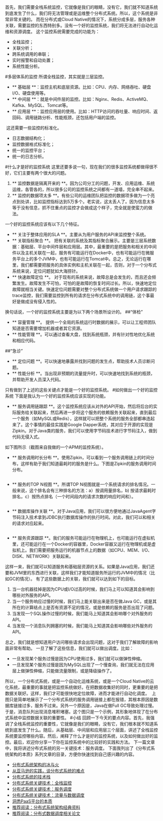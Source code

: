 首先，我们需要全栈系统监控，它就像是我们的眼睛，没有它，我们就不知道系统到底发生了什么，我们将无法管理或是运维整个分布式系统。所以，这个系统是非常非常关键的。
而在分布式或Cloud Native的情况下，系统分成多层，服务各种关联，需要监控的东西特别多。没有一个好的监控系统，我们将无法进行自动化运维和资源调度。
这个监控系统需要完成的功能为：

* 全栈监控；
* 关联分析；
* 跨系统调用的串联；
* 实时报警和自动处置；
* 系统性能分析。

#多层体系的监控
所谓全栈监控，其实就是三层监控。

* ** 基础层 **：监控主机和底层资源。比如：CPU、内存、网络吞吐、硬盘I/O、硬盘使用等。
* ** 中间层 **：就是中间件层的监控。比如：Nginx、Redis、ActiveMQ、Kafka、MySQL、Tomcat等。
* ** 应用层 **：监控应用层的使用。比如：HTTP访问的吞吐量、响应时间、返回码、调用链路分析、性能瓶颈，还包括用户端的监控。

<img src="https://static001.geekbang.org/resource/image/cf/66/cf6fe8ee30a3ac3b693d1188b46e4e66.png" alt="" />
这还需要一些监控的标准化。

* 日志数据结构化；
* 监控数据格式标准化；
* 统一的监控平台；
* 统一的日志分析。

#什么才是好的监控系统
这里还要多说一句，现在我们的很多监控系统都做得很不好，它们主要有两个很大的问题。
<!-- [[[read_end]]] -->

1. ** 监控数据是隔离开来的 **。因为公司分工的问题，开发、应用运维、系统运维，各管各的，所以很多公司的监控系统之间都有一道墙，完全串不起来。
2. ** 监控的数据项太多 **。有些公司的运维团队把监控的数据项多做为一个亮点到处讲，比如监控指标达到5万多个。老实说，这太丢人了。因为信息太多等于没有信息，抓不住重点的监控才会做成这个样子，完全就是使蛮力的做法。

一个好的监控系统应该有以下几个特征。

* ** 关注于整体应用的SLA **。主要从为用户服务的API来监控整个系统。
* ** 关联指标聚合 **。 把有关联的系统及其指标聚合展示。主要是三层系统数据：基础层、平台中间件层和应用层。其中，最重要的是把服务和相关的中间件以及主机关联在一起，服务有可能运行在Docker中，也有可能运行在微服务平台上的多个JVM中，也有可能运行在Tomcat中。总之，无论运行在哪里，我们都需要把服务的具体实例和主机关联在一起，否则，对于一个分布式系统来说，定位问题犹如大海捞针。
* ** 快速故障定位 **。 对于现有的系统来说，故障总是会发生的，而且还会频繁发生。故障发生不可怕，可怕的是故障的恢复时间过长。所以，快速地定位故障就相当关键。快速定位问题需要对整个分布式系统做一个用户请求跟踪的trace监控，我们需要监控到所有的请求在分布式系统中的调用链，这个事最好是做成没有侵入性的。

换句话说，一个好的监控系统主要是为以下两个场景所设计的。
##“体检”

* ** 容量管理 **。 提供一个全局的系统运行时数据的展示，可以让工程师团队知道是否需要增加机器或者其它资源。
* ** 性能管理 **。可以通过查看大盘，找到系统瓶颈，并有针对性地优化系统和相应代码。

##“急诊”

* ** 定位问题 **。可以快速地暴露并找到问题的发生点，帮助技术人员诊断问题。
* ** 性能分析 **。当出现非预期的流量提升时，可以快速地找到系统的瓶颈，并帮助开发人员深入代码。

只有做到了上述的这些关键点才能是一个好的监控系统。
#如何做出一个好的监控系统
下面是我认为一个好的监控系统应该实现的功能。

* ** 服务调用链跟踪 **。这个监控系统应该从对外的API开始，然后将后台的实际服务给关联起来，然后再进一步将这个服务的依赖服务关联起来，直到最后一个服务（如MySQL或Redis），这样就可以把整个系统的服务全部都串连起来了。这个事情的最佳实践是Google Dapper系统，其对应于开源的实现是Zipkin。对于Java类的服务，我们可以使用字节码技术进行字节码注入，做到代码无侵入式。

如下图所示（截图来自我做的一个APM的监控系统）。
<img src="https://static001.geekbang.org/resource/image/ab/81/ab79054e0a3cf2d8f1d696e3c367ab81.png" alt="" />

* ** 服务调用时长分布 **。使用Zipkin，可以看到一个服务调用链上的时间分布，这样有助于我们知道最耗时的服务是什么。下图是Zipkin的服务调用时间分布。

<img src="https://static001.geekbang.org/resource/image/5f/4c/5fd70b4194854fc8d55c48987cf3644c.png" alt="" />

* ** 服务的TOP N视图 **。所谓TOP N视图就是一个系统请求的排名情况。一般来说，这个排名会有三种排名的方法：a）按调用量排名，b) 按请求最耗时排名，c）按热点排名（一个时间段内的请求次数的响应时间和）。

<img src="https://static001.geekbang.org/resource/image/f4/f1/f4f91d5a3ee95b478c47f62499b0dcf1.png" alt="" />

* ** 数据库操作关联 **。对于Java应用，我们可以很方便地通过JavaAgent字节码注入技术拿到JDBC执行数据库操作的执行时间。对此，我们可以和相关的请求对应起来。

<img src="https://static001.geekbang.org/resource/image/29/f4/29587fed0823f6e8ae7a2d38eaf35af4.png" alt="" />

* ** 服务资源跟踪 **。我们的服务可能运行在物理机上，也可能运行在虚拟机里，还可能运行在一个Docker的容器里，Docker容器又运行在物理机或是虚拟机上。我们需要把服务运行的机器节点上的数据（如CPU、MEM、I/O、DISK、NETWORK）关联起来。

这样一来，我们就可以知道服务和基础层资源的关系。如果是Java应用，我们还要和JVM里的东西进行关联，这样我们才能知道服务所运行的JVM中的情况（比如GC的情况）。
有了这些数据上的关联，我们就可以达到如下的目标。

1. 当一台机器挂掉是因为CPU或I/O过高的时候，我们马上可以知道其会影响到哪些对外服务的API。
2. 当一个服务响应过慢的时候，我们马上能关联出来是否在做Java GC，或是其所在的计算结点上是否有资源不足的情况，或是依赖的服务是否出现了问题。
3. 当发现一个SQL操作过慢的时候，我们能马上知道其会影响哪个对外服务的API。
4. 当发现一个消息队列拥塞的时候，我们能马上知道其会影响哪些对外服务的API。

总之，我们就是想知道用户访问哪些请求会出现问题，这对于我们了解故障的影响面非常有帮助。
一旦了解了这些信息，我们就可以做出调度。比如：

* 一旦发现某个服务过慢是因为CPU使用过多，我们就可以做弹性伸缩。
* 一旦发现某个服务过慢是因为MySQL出现了一个慢查询，我们就无法在应用层上做弹性伸缩，只能做流量限制，或是降级操作了。

所以，一个分布式系统，或是一个自动化运维系统，或是一个Cloud Native的云化系统，最重要的事就是把监控系统做好。在把数据收集好的同时，更重要的是把数据关联好。这样，我们才可能很快地定位故障，进而才能进行自动化调度。
<img src="https://static001.geekbang.org/resource/image/6b/33/6b17dd779cfecd62e02924dc8618e833.png" alt="" />
上图只是简单地展示了一个分布式系统的服务调用链接上都在报错，其根本原因是数据库链接过多，服务不过来。另外一个原因是，Java在做Full GC导致处理过慢。于是，消息队列出现消息堆积堵塞。这个图只是一个示例，其形象地体现了在分布式系统中监控数据关联的重要性。
#小结
回顾一下今天的要点内容。首先，我强调了全栈系统监控的重要性，它就像是我们的眼睛，没有它，我们根本就不知道系统到底发生了什么。随后，从基础层、中间层和应用层三个层面，讲述了全栈监控系统要监控哪些内容。然后，阐释了什么才是好的监控系统，以及如何做出好的监控。最后，欢迎你分享一下你在监控系统中的比较好的实践和方法。
下一篇文章中，我将讲述分布式系统的另一关键技术：服务调度。
下面我列出了《分布式系统架构的本质》系列文章的目录，方便你快速找到自己感兴趣的内容。

* <a href="https://time.geekbang.org/column/article/1411">分布式系统架构的冰与火</a>
* <a href="https://time.geekbang.org/column/article/1505">从亚马逊的实践，谈分布式系统的难点</a>
* <a href="https://time.geekbang.org/column/article/1512">分布式系统的技术栈</a>
* <a href="https://time.geekbang.org/column/article/1513">分布式系统关键技术：全栈监控</a>
* <a href="https://time.geekbang.org/column/article/1604">分布式系统关键技术：服务调度</a>
* <a href="https://time.geekbang.org/column/article/1609">分布式系统关键技术：流量与数据调度</a>
* <a href="https://time.geekbang.org/column/article/1610">洞悉PaaS平台的本质</a>
* <a href="https://time.geekbang.org/column/article/2080">推荐阅读：分布式系统架构经典资料</a>
* <a href="https://time.geekbang.org/column/article/2421">推荐阅读：分布式数据调度相关论文</a>

